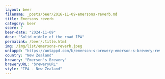 ```yaml
---
layout: beer
filename: _posts/beer/2016-11-09-emersons-reverb.md
title: Emersons reverb
category: beer
score: 7
beer-date: "2024-11-09"
desc: "Solid middle of the road IPA"
permalink: /beer/:title.html
img: /img/list/emersons-reverb.jpeg
untappd: "https://untappd.com/b/emerson-s-brewery-emerson-s-brewery-reverb/4973857"
country: "New Zealand"
brewery: "Emerson's Brewery"
breweryURL: "breweryURL"
style: "IPA - New Zealand"
---
```


